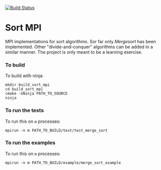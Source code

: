 [![Build Status](https://travis-ci.org/AntonPiccardoSelg/SortMPI.svg?branch=master)](https://travis-ci.org/AntonPiccardoSelg/SortMPI)

# Sort MPI

MPI implementations for sort algorithms. Sor far only *Mergesort* has been implemented.
Other "divide-and-conquer" algorithms can be added in a similar manner. The project is only meant to be a learning
exercise.


### To build

To build with ninja:
```
mkdir build_sort_mpi
cd build_sort_mpi
cmake -GNinja PATH_TO_SOURCE
ninja
```

### To run the tests

To run this on `m` processes:
```
mpirun -n m PATH_TO_BUILD/test/test_merge_sort
```

### To run the examples

To run this on `m` processes:
```
mpirun -n m PATH_TO_BUILD/example/merge_sort_example
```


